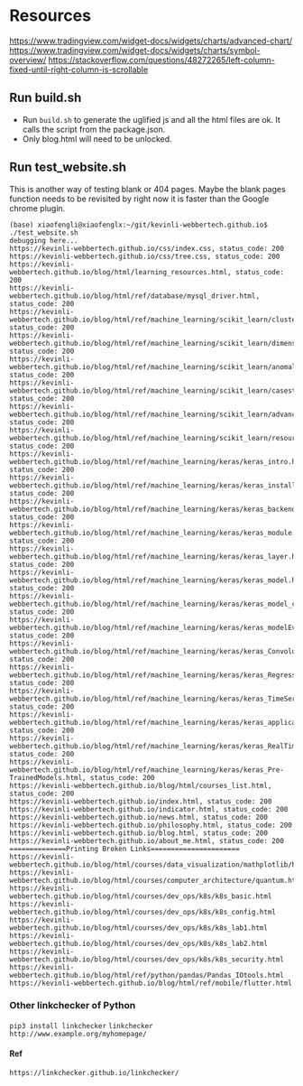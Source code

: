 # Resources

https://www.tradingview.com/widget-docs/widgets/charts/advanced-chart/
https://www.tradingview.com/widget-docs/widgets/charts/symbol-overview/
https://stackoverflow.com/questions/48272265/left-column-fixed-until-right-column-is-scrollable

## Run build.sh

* Run `build.sh` to generate the uglified js and all the html files are ok.
  It calls the script from the package.json.
* Only blog.html will need to be unlocked.

## Run test_website.sh

This is another way of testing blank or 404 pages. Maybe the blank pages function needs to be revisited by right now it is faster than the Google chrome plugin.

```shell
(base) xiaofengli@xiaofenglx:~/git/kevinli-webbertech.github.io$ ./test_website.sh 
debugging here...
https://kevinli-webbertech.github.io/css/index.css, status_code: 200
https://kevinli-webbertech.github.io/css/tree.css, status_code: 200
https://kevinli-webbertech.github.io/blog/html/learning_resources.html, status_code: 200
https://kevinli-webbertech.github.io/blog/html/ref/database/mysql_driver.html, status_code: 200
https://kevinli-webbertech.github.io/blog/html/ref/machine_learning/scikit_learn/clustering.html, status_code: 200
https://kevinli-webbertech.github.io/blog/html/ref/machine_learning/scikit_learn/dimensionality_reduction.html, status_code: 200
https://kevinli-webbertech.github.io/blog/html/ref/machine_learning/scikit_learn/anomaly_detection.html, status_code: 200
https://kevinli-webbertech.github.io/blog/html/ref/machine_learning/scikit_learn/casestudies.html, status_code: 200
https://kevinli-webbertech.github.io/blog/html/ref/machine_learning/scikit_learn/advanced_topics.html, status_code: 200
https://kevinli-webbertech.github.io/blog/html/ref/machine_learning/scikit_learn/resources.html, status_code: 200
https://kevinli-webbertech.github.io/blog/html/ref/machine_learning/keras/keras_intro.html, status_code: 200
https://kevinli-webbertech.github.io/blog/html/ref/machine_learning/keras/keras_installation.html, status_code: 200
https://kevinli-webbertech.github.io/blog/html/ref/machine_learning/keras/keras_backendConfiguration.html, status_code: 200
https://kevinli-webbertech.github.io/blog/html/ref/machine_learning/keras/keras_module.html, status_code: 200
https://kevinli-webbertech.github.io/blog/html/ref/machine_learning/keras/keras_layer.html, status_code: 200
https://kevinli-webbertech.github.io/blog/html/ref/machine_learning/keras/keras_model.html, status_code: 200
https://kevinli-webbertech.github.io/blog/html/ref/machine_learning/keras/keras_model_compilation.html, status_code: 200
https://kevinli-webbertech.github.io/blog/html/ref/machine_learning/keras/keras_modelEvalAndPrediction.html, status_code: 200
https://kevinli-webbertech.github.io/blog/html/ref/machine_learning/keras/keras_ConvolutionNeuralNetwork.html, status_code: 200
https://kevinli-webbertech.github.io/blog/html/ref/machine_learning/keras/keras_RegressionPrediction_MPL.html, status_code: 200
https://kevinli-webbertech.github.io/blog/html/ref/machine_learning/keras/keras_TimeSeriesPrediction_LSTM_RNN.html, status_code: 200
https://kevinli-webbertech.github.io/blog/html/ref/machine_learning/keras/keras_application.html, status_code: 200
https://kevinli-webbertech.github.io/blog/html/ref/machine_learning/keras/keras_RealTimePrediction_ResNet_Model.html, status_code: 200
https://kevinli-webbertech.github.io/blog/html/ref/machine_learning/keras/keras_Pre-TrainedModels.html, status_code: 200
https://kevinli-webbertech.github.io/blog/html/courses_list.html, status_code: 200
https://kevinli-webbertech.github.io/index.html, status_code: 200
https://kevinli-webbertech.github.io/indicator.html, status_code: 200
https://kevinli-webbertech.github.io/news.html, status_code: 200
https://kevinli-webbertech.github.io/philosophy.html, status_code: 200
https://kevinli-webbertech.github.io/blog.html, status_code: 200
https://kevinli-webbertech.github.io/about_me.html, status_code: 200
==============Printing Broken Links======================
https://kevinli-webbertech.github.io/blog/html/courses/data_visualization/mathplotlib/homework/homework2.html
https://kevinli-webbertech.github.io/blog/html/courses/computer_architecture/quantum.html
https://kevinli-webbertech.github.io/blog/html/courses/dev_ops/k8s/k8s_basic.html
https://kevinli-webbertech.github.io/blog/html/courses/dev_ops/k8s/k8s_config.html
https://kevinli-webbertech.github.io/blog/html/courses/dev_ops/k8s/k8s_lab1.html
https://kevinli-webbertech.github.io/blog/html/courses/dev_ops/k8s/k8s_lab2.html
https://kevinli-webbertech.github.io/blog/html/courses/dev_ops/k8s/k8s_security.html
https://kevinli-webbertech.github.io/blog/html/ref/python/pandas/Pandas_IOtools.html
https://kevinli-webbertech.github.io/blog/html/ref/mobile/flutter.html
```

### Other linkchecker of Python

`pip3 install linkchecker`
`linkchecker http://www.example.org/myhomepage/`

#### Ref

`https://linkchecker.github.io/linkchecker/`